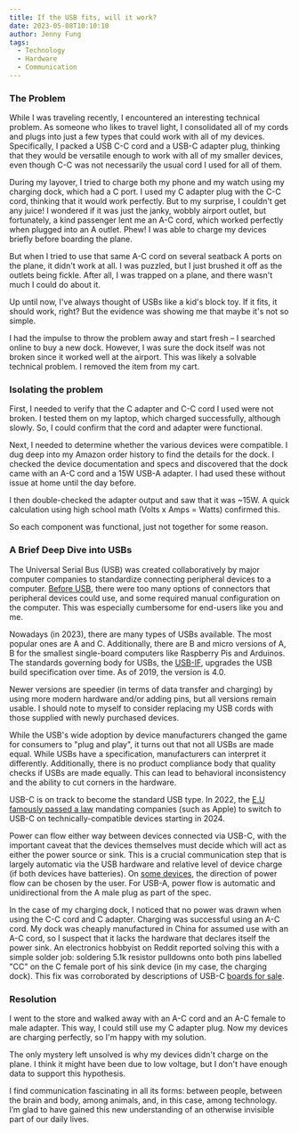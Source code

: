 ```yaml
---
title: If the USB fits, will it work?
date: 2023-05-08T10:10:10
author: Jenny Fung
tags:
  - Technology
  - Hardware
  - Communication
---
```


### The Problem

While I was traveling recently, I encountered an interesting technical problem. As someone who likes to travel light, I consolidated all of my cords and plugs into just a few types that could work with all of my devices. Specifically, I packed a USB C-C cord and a USB-C adapter plug, thinking that they would be versatile enough to work with all of my smaller devices, even though C-C was not necessarily the usual cord I used for all of them.

During my layover, I tried to charge both my phone and my watch using my charging dock, which had a C port. I used my C adapter plug with the C-C cord, thinking that it would work perfectly. But to my surprise, I couldn't get any juice! I wondered if it was just the janky, wobbly airport outlet, but fortunately, a kind passenger lent me an A-C cord, which worked perfectly when plugged into an A outlet. Phew! I was able to charge my devices briefly before boarding the plane.

But when I tried to use that same A-C cord on several seatback A ports on the plane, it didn't work at all. I was puzzled, but I just brushed it off as the outlets being fickle. After all, I was trapped on a plane, and there wasn't much I could do about it.

Up until now, I've always thought of USBs like a kid's block toy. If it fits, it should work, right? But the evidence was showing me that maybe it's not so simple.

I had the impulse to throw the problem away and start fresh – I searched online to buy a new dock. However, I was sure the dock itself was not broken since it worked well at the airport. This was likely a solvable technical problem. I removed the item from my cart.

### Isolating the problem 

First, I needed to verify that the C adapter and C-C cord I used were not broken. I tested them on my laptop, which charged successfully, although slowly. So, I could confirm that the cord and adapter were functional.

Next, I needed to determine whether the various devices were compatible. I dug deep into my Amazon order history to find the details for the dock. I checked the device documentation and specs and discovered that the dock came with an A-C cord and a 15W USB-A adapter. I had used these without issue at home until the day before.



I then double-checked the adapter output and saw that it was ~15W. A quick calculation using high school math (Volts x Amps = Watts) confirmed this.

So each component was functional, just not together for some reason.

### A Brief Deep Dive into USBs

The Universal Serial Bus (USB) was created collaboratively by major computer companies to standardize connecting peripheral devices to a computer. [Before USB][usb-history], there were too many options of connectors that peripheral devices could use, and some required manual configuration on the computer. This was especially cumbersome for end-users like you and me.

Nowadays (in 2023), there are many types of USBs available. The most popular ones are A and C. Additionally, there are B and micro versions of A, B for the smallest single-board computers like Raspberry Pis and Arduinos. The standards governing body for USBs, the [USB-IF][usb-if], upgrades the USB build specification over time. As of 2019, the version is 4.0. 

Newer versions are speedier (in terms of data transfer and charging) by using more modern hardware and/or adding pins, but all versions remain usable. I should note to myself to consider replacing my USB cords with those supplied with newly purchased devices.

While the USB's wide adoption by device manufacturers changed the game for consumers to "plug and play", it turns out that not all USBs are made equal. While USBs have a specification, manufacturers can interpret it differently. Additionally, there is no product compliance body that quality checks if USBs are made equally. This can lead to behavioral inconsistency and the ability to cut corners in the hardware.

USB-C is on track to become the standard USB type. In 2022, the [E.U famously passed a law][usbc-law] mandating companies (such as Apple) to switch to USB-C on technically-compatible devices starting in 2024.

Power can flow either way between devices connected via USB-C, with the important caveat that the devices themselves must decide which will act as either the power source or sink. This is a crucial communication step that is largely automatic via the USB hardware and relative level of device charge (if both devices have batteries). On [some devices][choose-usb-adventure], the direction of power flow can be chosen by the user. For USB-A, power flow is automatic and unidirectional from the A male plug as part of the spec.

In the case of my charging dock, I noticed that no power was drawn when using the C-C cord and C adapter. Charging was successful using an A-C cord. My dock was cheaply manufactured in China for assumed use with an A-C cord, so I suspect that it lacks the hardware that declares itself the power sink. An electronics hobbyist on Reddit reported solving this with a simple solder job: soldering 5.1k resistor pulldowns onto both pins labelled "CC" on the C female port of his sink device (in my case, the charging dock). This fix was corroborated by descriptions of USB-C [boards for sale][boards-for-sale].

### Resolution

I went to the store and walked away with an A-C cord and an A-C female to male adapter.
This way, I could still use my C adapter plug. Now my devices are charging perfectly, so I'm happy with my solution.

The only mystery left unsolved is why my devices didn't charge on the plane. I think it might have been due to low voltage, but I don't have enough data to support this hypothesis.  

I find communication fascinating in all its forms: between people, between the brain and body, among animals, and, in this case, among technology. I’m glad to have gained this new understanding of an otherwise invisible part of our daily lives.

[usb-history]: https://www.eetimes.com/do-you-remember-the-world-before-usb/
[usb-if]: https://www.usb.org/
[usbc-law]: https://www.macrumors.com/2022/10/24/eu-gives-final-approval-to-usb-c-law/
[choose-usb-adventure]: https://qr.ae/pyG0ZH
[boards-for-sale]: https://www.aliexpress.com/item/1005004848158786.html

